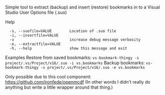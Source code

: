 Simple tool to extract (backup) and insert (restore) bookmarks in to a Visual Studio User Options file (.suo)

Help
```
  -s, --suofile=VALUE        Location of .suo file
  -i, --insertfile=VALUE
  -v                         increase debug message verbosity
  -e, --extractfile=VALUE
  -h, --help                 show this message and exit
```

Examples
Restore from saved bookmarks:
```vs-bookmark-thingy -s project/.vs/Project/v16/.suo -i vs.bookmarks```
Backup bookmarks:
```vs-bookmark-thingy -s project/.vs/Project/v16/.suo -e vs.bookmarks```

Only possible due to this cool component: https://github.com/ironfede/openmcdf
(In other words I didn't really do anything but write a little wrapper around that thing.)
